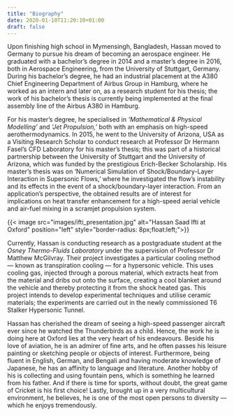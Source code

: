 ```yaml
---
title: "Biography"
date: 2020-01-10T11:20:10+01:00
draft: false
---
```


Upon finishing high school in Mymensingh, Bangladesh, Hassan moved to Germany to pursue his dream of becoming an aerospace engineer. He graduated with a bachelor’s degree in 2014 and a master’s degree in 2016, both in Aerospace Engineering, from the University of Stuttgart, Germany. During his bachelor’s degree, he had an industrial placement at the A380 Chief Engineering Department of Airbus Group in Hamburg, where he worked as an intern and later on, as a research student for his thesis; the work of his bachelor’s thesis is currently being implemented at the final assembly line of the Airbus A380 in Hamburg.

For his master’s degree, he specialised in _‘Mathematical & Physical Modelling’_ and _‘Jet Propulsion,’_ both with an emphasis on high-speed aerothermodynamics. In 2015, he went to the University of Arizona, USA as a Visiting Research Scholar to conduct research at Professor Dr Hermann Fasel’s CFD Laboratory for his master’s thesis; this was part of a historical partnership between the University of Stuttgart and the University of Arizona, which was funded by the prestigious Erich-Becker Scholarship. His master’s thesis was on ‘Numerical Simulation of Shock/Boundary-Layer Interaction in Supersonic Flows,’ where he investigated the flow’s instability and its effects in the event of a shock/boundary-layer interaction. From an application’s perspective, the obtained results are of interest for implications on heat transfer enhancement for a high-speed aerial vehicle and air-fuel mixing in a scramjet propulsion system.

{{< image src="images/ifti_presentation.jpg" alt="Hassan Saad Ifti at Oxford" position="left" style="border-radius: 8px;float:left;">}}

Currently, Hassan is conducting research as a postgraduate student at the _Osney Thermo-Fluids Laboratory_ under the supervision of Professor Dr Matthew McGilvray. Their project investigates a particular cooling method — known as transpiration cooling — for a hypersonic vehicle. This uses cooling gas, injected through a porous material, which extracts heat from the material and dribs out onto the surface, creating a cool blanket around the vehicle and thereby protecting it from the shock heated gas. This project intends to develop experimental techniques and utilise ceramic materials; the experiments are carried out in the newly commissioned T6 Stalker Hypersonic Tunnel.

Hassan has cherished the dream of seeing a high-speed passenger aircraft ever since he watched the Thunderbirds as a child. Hence, the work he is doing here at Oxford lies at the very heart of his endeavours. Beside his love of aviation, he is an admirer of fine arts, and he often passes his leisure painting or sketching people or objects of interest. Furthermore, being fluent in English, German, and Bengali and having moderate knowledge of Japanese, he has an affinity to language and literature. Another hobby of his is collecting and using fountain pens, which is something he learned from his father. And if there is time for sports, without doubt, the great game of Cricket is his first choice! Lastly, brought up in a very multicultural environment, he believes, he is one of the most open persons to diversity — which he enjoys tremendously.

